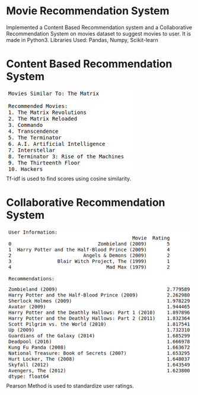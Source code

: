 # Movie Recommendation System
Implemented a Content Based Recommendation system and a Collaborative Recommendation System on movies dataset to suggest movies to user.
It is made in Python3.
Libraries Used: Pandas, Numpy, Scikit-learn

# Content Based Recommendation System
![](/Snapshots/Content.png)
<br>Tf-idf is used to find scores using cosine similarity.

# Collaborative Recommendation System
![](/Snapshots/Collaborative.png)
<br>Pearson Method is used to standardize user ratings.
